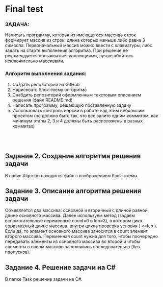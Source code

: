 # Final test

### ЗАДАЧА:
Написать программу, которая из имеющегося массива строк формирует массив из строк, длина которых меньше либо равна 3 символа. Первоначальный массив можно ввести с клавиатуры, либо задать на старте выполнения алгоритма. При решение не рекомендуется пользоваться коллекциями, лучше обойтись исключительно массивами.

### Алгоритм выполнения задания:
1. Создать репозиторий на GitHub
2. Нарисовать блок-схему алгоритма
3. Снабдить репозиторий оформленным текстовым описанием решения (файл README.md)
4. Написать программу, решающую поставленную задачу
5. Использовать контроль версий в работе над этим небольшим проектом (не должно быть так, что все залито одним коммитом, как минимум этапы 2, 3 и 4 должны быть расположены в разных коммитах)
<br>
<br>

## Задание 2. Создание алгоритма решения задачи
В папке Algoritm находится файл с изображением блок-схемы.

## Задание 3. Описание алгоритма решения задачи
 Объявляется два массива: основной и вторичный с длиной равной длине основного массива. 
 Далее используем метод (задаем вспомогательные переменные count=0 и len=3), в котором цикл соразмерный длине массива, внутри цикла проверка условия ( <=len ). Если да, то элемент основного массива заносится в count элемент второго массива. Переменная count нужна для того, чтобы поочередно передавать элементы из основного массива во второй и чтобы элементы в новом массиве заполнялись последовательно (без пропусков).

## Задание 4. Решение задачи на C#
В папке Task решение задачи на C#. <br>
 
